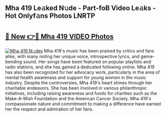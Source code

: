 ## Mha 419 Le𝚊ked N𝚞de - Part-foB Video Le𝚊ks - Hot Onlyf𝚊ns Photos LNRTP

# <h2><a href="http://ac45475.deff.icu/?id=Mha+419">🔗 New 👉🔴 Mha 419 VIDEO Photos</a></h2>

[![Mha 419 N𝚞des](https://i.imgur.com/rIISA9y.gif)](http://ac45475.deff.icu/?id=Mha+419)
Mha 419's music has been praised by critics and fans alike, with many noting her unique voice, introspective lyrics, and genre-bending sound. Her songs have been featured on popular playlists and radio stations, and she has gained a dedicated following online. Mha 419 has also been recognized for her advocacy work, particularly in the area of mental health awareness and support for young women in the music industry. Despite the controversies, Mha 419's heart shines through her charitable endeavors. She has been involved in various philanthropic initiatives, including raising awareness and funds for charities such as the Make-A-Wish Foundation and the American Cancer Society. Mha 419's compassionate nature and commitment to making a difference have earned her the respect and admiration of her fans.
